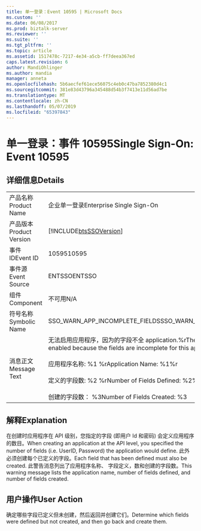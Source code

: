 ```yaml
---
title: 单一登录：Event 10595 | Microsoft Docs
ms.custom: ''
ms.date: 06/08/2017
ms.prod: biztalk-server
ms.reviewer: ''
ms.suite: ''
ms.tgt_pltfrm: ''
ms.topic: article
ms.assetid: 1517478c-7217-4e34-a5cb-ff7deea367ed
caps.latest.revision: 6
author: MandiOhlinger
ms.author: mandia
manager: anneta
ms.openlocfilehash: 5b6aecfef61ece56075c4eb0c47ba7852380d4c1
ms.sourcegitcommit: 381e83d43796a345488d54b3f7413e11d56ad7be
ms.translationtype: MT
ms.contentlocale: zh-CN
ms.lasthandoff: 05/07/2019
ms.locfileid: "65397843"
---
```

# <a name="single-sign-on-event-10595"></a><span data-ttu-id="81469-102">单一登录：事件 10595</span><span class="sxs-lookup"><span data-stu-id="81469-102">Single Sign-On: Event 10595</span></span>
## <a name="details"></a><span data-ttu-id="81469-103">详细信息</span><span class="sxs-lookup"><span data-stu-id="81469-103">Details</span></span>  
  
|                 |                                                                                                                                                                                                                    |
|-----------------|--------------------------------------------------------------------------------------------------------------------------------------------------------------------------------------------------------------------|
|  <span data-ttu-id="81469-104">产品名称</span><span class="sxs-lookup"><span data-stu-id="81469-104">Product Name</span></span>   |                                                                                             <span data-ttu-id="81469-105">企业单一登录</span><span class="sxs-lookup"><span data-stu-id="81469-105">Enterprise Single Sign-On</span></span>                                                                                              |
| <span data-ttu-id="81469-106">产品版本</span><span class="sxs-lookup"><span data-stu-id="81469-106">Product Version</span></span> |                                                                             [!INCLUDE[btsSSOVersion](../includes/btsssoversion-md.md)]                                                                             |
|    <span data-ttu-id="81469-107">事件 ID</span><span class="sxs-lookup"><span data-stu-id="81469-107">Event ID</span></span>     |                                                                                                       <span data-ttu-id="81469-108">10595</span><span class="sxs-lookup"><span data-stu-id="81469-108">10595</span></span>                                                                                                        |
|  <span data-ttu-id="81469-109">事件源</span><span class="sxs-lookup"><span data-stu-id="81469-109">Event Source</span></span>   |                                                                                                       <span data-ttu-id="81469-110">ENTSSO</span><span class="sxs-lookup"><span data-stu-id="81469-110">ENTSSO</span></span>                                                                                                       |
|    <span data-ttu-id="81469-111">组件</span><span class="sxs-lookup"><span data-stu-id="81469-111">Component</span></span>    |                                                                                                        <span data-ttu-id="81469-112">不可用</span><span class="sxs-lookup"><span data-stu-id="81469-112">N/A</span></span>                                                                                                         |
|  <span data-ttu-id="81469-113">符号名称</span><span class="sxs-lookup"><span data-stu-id="81469-113">Symbolic Name</span></span>  |                                                                                           <span data-ttu-id="81469-114">SSO_WARN_APP_INCOMPLETE_FIELDS</span><span class="sxs-lookup"><span data-stu-id="81469-114">SSO_WARN_APP_INCOMPLETE_FIELDS</span></span>                                                                                           |
|  <span data-ttu-id="81469-115">消息正文</span><span class="sxs-lookup"><span data-stu-id="81469-115">Message Text</span></span>   | <span data-ttu-id="81469-116">无法启用应用程序，因为的字段不全 application.%r</span><span class="sxs-lookup"><span data-stu-id="81469-116">The application cannot be enabled because the fields are incomplete for this application.%r</span></span><br /><br /> <span data-ttu-id="81469-117">应用程序名称: %1 %r</span><span class="sxs-lookup"><span data-stu-id="81469-117">Application Name: %1%r</span></span><br /><br /> <span data-ttu-id="81469-118">定义的字段数: %2 %r</span><span class="sxs-lookup"><span data-stu-id="81469-118">Number of Fields Defined: %2%r</span></span><br /><br /> <span data-ttu-id="81469-119">创建的字段数： %3</span><span class="sxs-lookup"><span data-stu-id="81469-119">Number of Fields Created: %3</span></span> |
  
## <a name="explanation"></a><span data-ttu-id="81469-120">解释</span><span class="sxs-lookup"><span data-stu-id="81469-120">Explanation</span></span>  
 <span data-ttu-id="81469-121">在创建时应用程序在 API 级别，您指定的字段 (即用户 Id 和密码) 会定义应用程序的数目。</span><span class="sxs-lookup"><span data-stu-id="81469-121">When creating an application at the API level, you specified the number of fields (i.e. UserID, Password) the application would define.</span></span> <span data-ttu-id="81469-122">此外必须创建每个已定义的字段。</span><span class="sxs-lookup"><span data-stu-id="81469-122">Each field that has been defined must also be created.</span></span> <span data-ttu-id="81469-123">此警告消息列出了应用程序名称、 字段定义，数和创建的字段数。</span><span class="sxs-lookup"><span data-stu-id="81469-123">This warning message lists the application name, number of fields defined, and number of fields created.</span></span>  
  
## <a name="user-action"></a><span data-ttu-id="81469-124">用户操作</span><span class="sxs-lookup"><span data-stu-id="81469-124">User Action</span></span>  
 <span data-ttu-id="81469-125">确定哪些字段已定义但未创建，然后返回并创建它们。</span><span class="sxs-lookup"><span data-stu-id="81469-125">Determine which fields were defined but not created, and then go back and create them.</span></span>